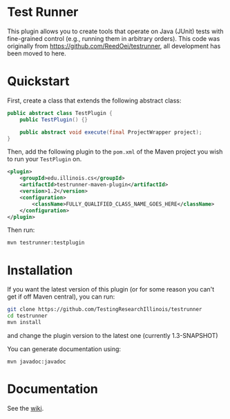 # Test Runner

This plugin allows you to create tools that operate on Java (JUnit) tests with fine-grained control (e.g., running them in arbitrary orders).
This code was originally from https://github.com/ReedOei/testrunner, all development has been moved to here.

# Quickstart

First, create a class that extends the following abstract class:

```java
public abstract class TestPlugin {
    public TestPlugin() {}

    public abstract void execute(final ProjectWrapper project);
}
```

Then, add the following plugin to the `pom.xml` of the Maven project you wish to run your `TestPlugin` on.

```xml
<plugin>
	<groupId>edu.illinois.cs</groupId>
	<artifactId>testrunner-maven-plugin</artifactId>
	<version>1.2</version>
	<configuration>
		<className>FULLY_QUALIFIED_CLASS_NAME_GOES_HERE</className>
	</configuration>
</plugin>
```

Then run:

```
mvn testrunner:testplugin
```

# Installation

If you want the latest version of this plugin (or for some reason you can't get if off Maven central), you can run:

```bash
git clone https://github.com/TestingResearchIllinois/testrunner
cd testrunner
mvn install
```

and change the plugin version to the latest one (currently 1.3-SNAPSHOT)

You can generate documentation using:
```
mvn javadoc:javadoc
```
# Documentation

See the [wiki](https://github.com/TestingResearchIllinois/testrunner/wiki).
